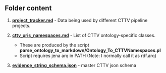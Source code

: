 ## Folder content


1. [**project_tracker.md**](./project_tracker.md) - Data being used by different CTTV pipeline projects.
1. [**cttv_uris_namespaces.md**](./cttv_uris_namespaces.md) - List of CTTV ontology-specific classes.
	- These are produced by the script **parse_ontology_to_markdown/Ontology_To_CTTVNamespaces.pl**
	- Script requires jena arq in PATH (Note: I normally call it as rdf.arq)

1. [**evidence_string_schema.json**](./evidence_string_schema.json) - master CTTV json schema
